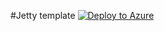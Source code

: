 #Jetty template [![Deploy to Azure](http://azuredeploy.net/deploybutton.png)](https://azuredeploy.net/)
